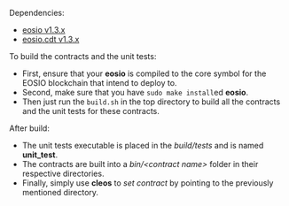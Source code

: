Dependencies:
* [eosio v1.3.x](https://github.com/EOSIO/eos/releases/tag/v1.3.2)
* [eosio.cdt v1.3.x](https://github.com/EOSIO/eosio.cdt/releases/tag/v1.4.0)

To build the contracts and the unit tests:
* First, ensure that your __eosio__ is compiled to the core symbol for the EOSIO blockchain that intend to deploy to.
* Second, make sure that you have ```sudo make install```ed __eosio__.
* Then just run the ```build.sh``` in the top directory to build all the contracts and the unit tests for these contracts.

After build:
* The unit tests executable is placed in the _build/tests_ and is named __unit_test__.
* The contracts are built into a _bin/\<contract name\>_ folder in their respective directories.
* Finally, simply use __cleos__ to _set contract_ by pointing to the previously mentioned directory.
